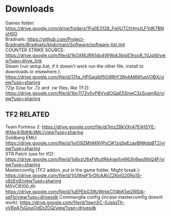 # Downloads
Games folder: https://drive.google.com/drive/folders/1Fa0E3128_Fq0UTCtHmctLFYdK7BNsH0O<br>
Bradnails: https://github.com/Project-Bradnails/Bradnails/blob/main/Software/software-list.md<br>
COUNTER STRIKE SOURCE: https://drive.google.com/file/d/1kGXMJRN1do4WWsk3bjoE1hcpR_1VJqI9/view?usp=drive_link<br>
Steam (run setup.bat, if it doesn't work run the other file. install to downloads or elsewhere.): https://drive.google.com/file/d/131q_HPGaglbf5G9RhY3NvbM66fupV0BX/view?usp=sharing<br>
7Zip (Use for .7z and .rar files, like TF2): https://drive.google.com/file/d/1by7I72v0vP8VvdlOQaE5SnwC3zSoam6z/view?usp=sharing<br>


## TF2 RELATED<br>
Team Fortress 2: https://drive.google.com/file/d/1mzZBkVXr47EiiHSYE-IKNw4rBdHb3MLi/view?usp=sharing<br>
Goldberg EMU: https://drive.google.com/file/d/1vIO9ZMhM9VPsClK1zg5eEzayBNKdqBT2/view?usp=sharing<br>
XTR Patch (use for tf2): https://drive.google.com/file/d/1s6yzU6xFWultRkAgeXm663h6ws9ibQ4F/view?usp=sharing<br>
Mastercomfig (TF2 addon, put in the game folder. Might break.): https://drive.google.com/file/d/1rUWwF5rOfcAAVZZ6xjG20Ru1S-y8zEo9/view?usp=sharing<br>
MSVCR100.dll: https://drive.google.com/file/d/1uEPEbG39UWrkkCl14bK5el2RIDA-spFb/view?usp=drivesdk
Commanglia config (incase mastercomfig doesnt work): https://drive.google.com/file/d/1qwnSC-0JspsTh-vVBxA7sGoujOdDrZOQ/view?usp=drivesdk<br>
